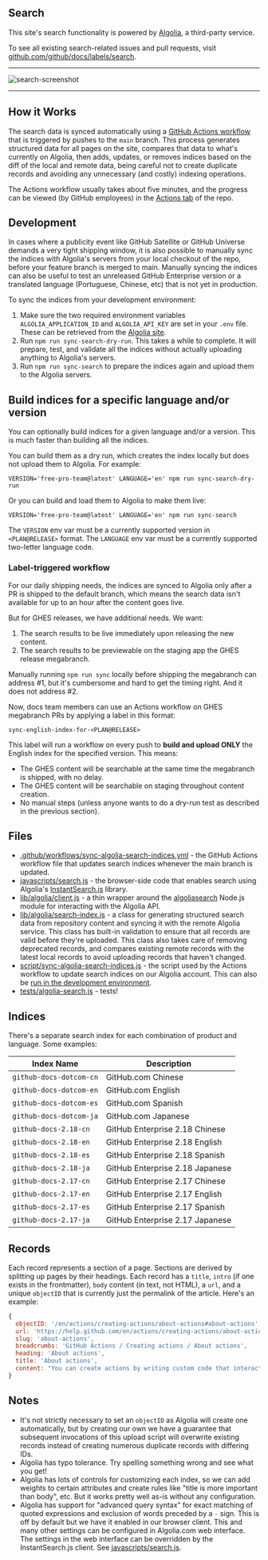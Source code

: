 ## Search

This site's search functionality is powered by [Algolia](https://www.algolia.com), a third-party service.

To see all existing search-related issues and pull requests, visit [github.com/github/docs/labels/search](https://github.com/github/docs/labels/search).

---

![search-screenshot](https://user-images.githubusercontent.com/2289/65067899-68bd1c80-d93c-11e9-93ec-f57293e56113.png)

---

## How it Works

The search data is synced automatically using a [GitHub Actions workflow](.github/workflows/sync-algolia-search-indices.yml) that is triggered by pushes to the `main` branch. This process generates structured data for all pages on the site, compares that data to what's currently on Algolia, then adds, updates, or removes indices based on the diff of the local and remote data, being careful not to create duplicate records and avoiding any unnecessary (and costly) indexing operations.

The Actions workflow usually takes about five minutes, and the progress can be viewed (by GitHub employees) in the [Actions tab](https://github.com/github/docs/actions?query=workflow%3AAlgolia) of the repo.

## Development

In cases where a publicity event like GitHub Satellite or GitHub Universe demands a very tight shipping window, it is also possible to manually sync the indices with Algolia's servers from your local checkout of the repo, before your feature branch is merged to main. Manually syncing the indices can also be useful to test an unreleased GitHub Enterprise version or a translated language (Portuguese, Chinese, etc) that is not yet in production.

To sync the indices from your development environment:

1. Make sure the two required environment variables `ALGOLIA_APPLICATION_ID` and `ALGOLIA_API_KEY` are set in your `.env` file. These can be retrieved from the [Algolia site](https://www.algolia.com/apps/ZI5KPY1HBE/api-keys/all).
2. Run `npm run sync-search-dry-run`. This takes a while to complete. It will prepare, test, and validate all the indices without actually uploading anything to Algolia's servers.
3. Run `npm run sync-search` to prepare the indices again and upload them to the Algolia servers.

## Build indices for a specific language and/or version

You can optionally build indices for a given language and/or a version. This is much faster than building all the indices.

You can build them as a dry run, which creates the index locally but does not upload them to Algolia. For example:
```
VERSION='free-pro-team@latest' LANGUAGE='en' npm run sync-search-dry-run
```
Or you can build and load them to Algolia to make them live:
```
VERSION='free-pro-team@latest' LANGUAGE='en' npm run sync-search
```
The `VERSION` env var must be a currently supported version in `<PLAN@RELEASE>` format. The `LANGUAGE` env var must be a currently supported two-letter language code. 

### Label-triggered workflow

For our daily shipping needs, the indices are synced to Algolia only after a PR is shipped to the default branch, which means the search data isn't available for up to an hour after the content goes live.

But for GHES releases, we have additional needs. We want:

1) The search results to be live immediately upon releasing the new content.
2) The search results to be previewable on the staging app the GHES release megabranch.

Manually running `npm run sync` locally before shipping the megabranch can address #1, but it's cumbersome and hard to get the timing right. And it does not address #2.

Now, docs team members can use an Actions workflow on GHES megabranch PRs by applying a label in this format:
```
sync-english-index-for-<PLAN@RELEASE>
```
This label will run a workflow on every push to **build and upload ONLY** the English index for the specified version. This means:

* The GHES content will be searchable at the same time the megabranch is shipped, with no delay.
* The GHES content will be searchable on staging throughout content creation.
* No manual steps (unless anyone wants to do a dry-run test as described in the previous section).

## Files

- [.github/workflows/sync-algolia-search-indices.yml](.github/workflows/sync-algolia-search-indices.yml) - the GitHub Actions workflow file that updates search indices whenever the main branch is updated.
- [javascripts/search.js](javascripts/search.js) - the browser-side code that enables search using Algolia's [InstantSearch.js](https://github.com/algolia/instantsearch.js/) library.
- [lib/algolia/client.js](lib/algolia/client.js) - a thin wrapper around the [algoliasearch](https://ghub.io/algoliasearch) Node.js module for interacting with the Algolia API.
- [lib/algolia/search-index.js](lib/algolia/search-index.js) - a class for generating structured search data from repository content and syncing it with the remote Algolia service. This class has built-in validation to ensure that all records are valid before they're uploaded. This class also takes care of removing deprecated records, and compares existing remote records with the latest local records to avoid uploading records that haven't changed.
- [script/sync-algolia-search-indices.js](script/sync-algolia-search-indices.js) - the script used by the Actions workflow to update search indices on our Algolia account. This can also be [run in the development environment](#development).
- [tests/algolia-search.js](tests/algolia-search.js) - tests!

## Indices

There's a separate search index for each combination of product and language. Some examples:

Index Name | Description
---------- | -----------
`github-docs-dotcom-cn` | GitHub.com Chinese
`github-docs-dotcom-en` | GitHub.com English
`github-docs-dotcom-es` | GitHub.com Spanish
`github-docs-dotcom-ja` | GitHub.com Japanese
`github-docs-2.18-cn` | GitHub Enterprise 2.18 Chinese
`github-docs-2.18-en` | GitHub Enterprise 2.18 English
`github-docs-2.18-es` | GitHub Enterprise 2.18 Spanish
`github-docs-2.18-ja` | GitHub Enterprise 2.18 Japanese
`github-docs-2.17-cn` | GitHub Enterprise 2.17 Chinese
`github-docs-2.17-en` | GitHub Enterprise 2.17 English
`github-docs-2.17-es` | GitHub Enterprise 2.17 Spanish
`github-docs-2.17-ja` | GitHub Enterprise 2.17 Japanese

## Records

Each record represents a section of a page. Sections are derived by splitting up pages by their headings. Each record has a `title`, `intro` (if one exists in the frontmatter), `body` content (in text, not HTML), a `url`, and a unique `objectID` that is currently just the permalink of the article. Here's an example:

```js
{
  objectID: '/en/actions/creating-actions/about-actions#about-actions',
  url: 'https://help.github.com/en/actions/creating-actions/about-actions#about-actions',
  slug: 'about-actions',
  breadcrumbs: 'GitHub Actions / Creating actions / About actions',
  heading: 'About actions',
  title: 'About actions',
  content: "You can create actions by writing custom code that interacts with your repository in any way you'd like..."
}
```

## Notes

- It's not strictly necessary to set an `objectID` as Algolia will create one automatically, but by creating our own we have a guarantee that subsequent invocations of this upload script will overwrite existing records instead of creating numerous duplicate records with differing IDs.
- Algolia has typo tolerance. Try spelling something wrong and see what you get!
- Algolia has lots of controls for customizing each index, so we can add weights to certain attributes and create rules like "title is more important than body", etc. But it works pretty well as-is without any configuration.
- Algolia has support for "advanced query syntax" for exact matching of quoted expressions and exclusion of words preceded by a `-` sign. This is off by default but we have it enabled in our browser client. This and many other settings can be configured in Algolia.com web interface. The settings in the web interface can be overridden by the InstantSearch.js client. See [javascripts/search.js]([javascripts/search.js).
